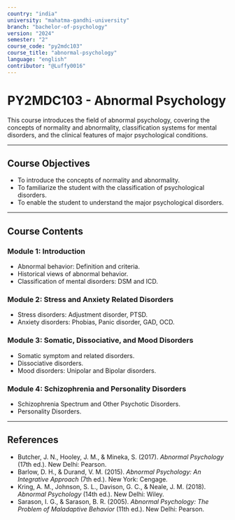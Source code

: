 ```yaml
---
country: "india"
university: "mahatma-gandhi-university"
branch: "bachelor-of-psychology"
version: "2024"
semester: "2"
course_code: "py2mdc103"
course_title: "abnormal-psychology"
language: "english"
contributor: "@Luffy0016"
---
```

# PY2MDC103 - Abnormal Psychology

This course introduces the field of abnormal psychology, covering the concepts of normality and abnormality, classification systems for mental disorders, and the clinical features of major psychological conditions.

---
## Course Objectives

* To introduce the concepts of normality and abnormality.
* To familiarize the student with the classification of psychological disorders.
* To enable the student to understand the major psychological disorders.

---
## Course Contents

### Module 1: Introduction  
* Abnormal behavior: Definition and criteria.
* Historical views of abnormal behavior.
* Classification of mental disorders: DSM and ICD.

### Module 2: Stress and Anxiety Related Disorders  
* Stress disorders: Adjustment disorder, PTSD.
* Anxiety disorders: Phobias, Panic disorder, GAD, OCD.

### Module 3: Somatic, Dissociative, and Mood Disorders  
* Somatic symptom and related disorders.
* Dissociative disorders.
* Mood disorders: Unipolar and Bipolar disorders.

### Module 4: Schizophrenia and Personality Disorders  
* Schizophrenia Spectrum and Other Psychotic Disorders.
* Personality Disorders.

---
## References
* Butcher, J. N., Hooley, J. M., & Mineka, S. (2017). *Abnormal Psychology* (17th ed.). New Delhi: Pearson.
* Barlow, D. H., & Durand, V. M. (2015). *Abnormal Psychology: An Integrative Approach* (7th ed.). New York: Cengage.
* Kring, A. M., Johnson, S. L., Davison, G. C., & Neale, J. M. (2018). *Abnormal Psychology* (14th ed.). New Delhi: Wiley.
* Sarason, I. G., & Sarason, B. R. (2005). *Abnormal Psychology: The Problem of Maladaptive Behavior* (11th ed.). New Delhi: Pearson.